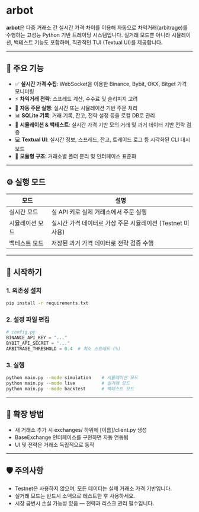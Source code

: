 # arbot

**arbot**은 다중 거래소 간 실시간 가격 차이를 이용해 자동으로 차익거래(arbitrage)를 수행하는 고성능 Python 기반 트레이딩 시스템입니다. 실거래 모드뿐 아니라 시뮬레이션, 백테스트 기능도 포함하며, 직관적인 TUI (Textual UI)를 제공합니다.

---

## 🧠 주요 기능

- ✅ **실시간 가격 수집**: WebSocket을 이용한 Binance, Bybit, OKX, Bitget 가격 모니터링
- ⚡ **차익거래 전략**: 스프레드 계산, 수수료 및 슬리피지 고려
- 🤖 **자동 주문 실행**: 실시간 또는 시뮬레이션 기반 주문 처리
- 📊 **SQLite 기록**: 거래 기록, 잔고, 전략 설정 등을 로컬 DB로 관리
- 🧪 **시뮬레이션 & 백테스트**: 실시간 가격 기반 모의 거래 및 과거 데이터 기반 전략 검증
- 💻 **Textual UI**: 실시간 정보, 스프레드, 잔고, 트레이드 로그 등 시각화된 CLI 대시보드
- 🧱 **모듈형 구조**: 거래소별 폴더 분리 및 인터페이스 표준화

---

## ⚙️ 실행 모드

| 모드 | 설명 |
|------|------|
| 실시간 모드 | 실 API 키로 실제 거래소에서 주문 실행 |
| 시뮬레이션 모드 | 실시간 가격 데이터로 가상 주문 시뮬레이션 (Testnet 미사용) |
| 백테스트 모드 | 저장된 과거 가격 데이터로 전략 검증 수행 |

---

## 🏁 시작하기

### 1. 의존성 설치

```bash
pip install -r requirements.txt
```

### 2. 설정 파일 편집
```python
# config.py
BINANCE_API_KEY = "..."
BYBIT_API_SECRET = "..."
ARBITRAGE_THRESHOLD = 0.4  # 최소 스프레드 (%)
```

### 3. 실행
```bash
python main.py --mode simulation    # 시뮬레이션 모드
python main.py --mode live          # 실거래 모드
python main.py --mode backtest      # 백테스트 모드
```

---
## 🧩 확장 방법
- 새 거래소 추가 시 exchanges/ 하위에 [이름]/client.py 생성
- BaseExchange 인터페이스를 구현하면 자동 연동됨
- UI 및 전략은 거래소 독립적으로 동작

---
## 🛡️ 주의사항
- Testnet은 사용하지 않으며, 모든 데이터는 실제 거래소 가격 기반입니다.
- 실거래 모드는 반드시 소액으로 테스트한 후 사용하세요.
- 시장 급변시 손실 가능성 있음 — 전략과 리스크 관리 필수입니다.
